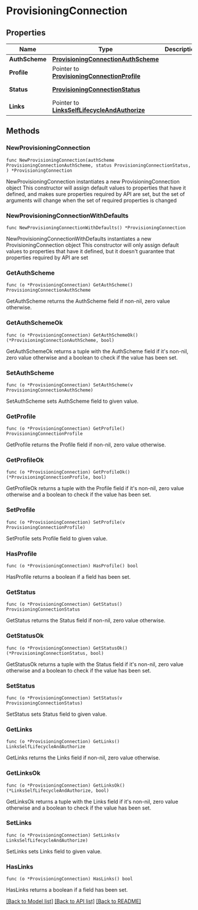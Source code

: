# ProvisioningConnection

## Properties

Name | Type | Description | Notes
------------ | ------------- | ------------- | -------------
**AuthScheme** | [**ProvisioningConnectionAuthScheme**](ProvisioningConnectionAuthScheme.md) |  | 
**Profile** | Pointer to [**ProvisioningConnectionProfile**](ProvisioningConnectionProfile.md) |  | [optional] 
**Status** | [**ProvisioningConnectionStatus**](ProvisioningConnectionStatus.md) |  | [default to PROVISIONINGCONNECTIONSTATUS_DISABLED]
**Links** | Pointer to [**LinksSelfLifecycleAndAuthorize**](LinksSelfLifecycleAndAuthorize.md) |  | [optional] 

## Methods

### NewProvisioningConnection

`func NewProvisioningConnection(authScheme ProvisioningConnectionAuthScheme, status ProvisioningConnectionStatus, ) *ProvisioningConnection`

NewProvisioningConnection instantiates a new ProvisioningConnection object
This constructor will assign default values to properties that have it defined,
and makes sure properties required by API are set, but the set of arguments
will change when the set of required properties is changed

### NewProvisioningConnectionWithDefaults

`func NewProvisioningConnectionWithDefaults() *ProvisioningConnection`

NewProvisioningConnectionWithDefaults instantiates a new ProvisioningConnection object
This constructor will only assign default values to properties that have it defined,
but it doesn't guarantee that properties required by API are set

### GetAuthScheme

`func (o *ProvisioningConnection) GetAuthScheme() ProvisioningConnectionAuthScheme`

GetAuthScheme returns the AuthScheme field if non-nil, zero value otherwise.

### GetAuthSchemeOk

`func (o *ProvisioningConnection) GetAuthSchemeOk() (*ProvisioningConnectionAuthScheme, bool)`

GetAuthSchemeOk returns a tuple with the AuthScheme field if it's non-nil, zero value otherwise
and a boolean to check if the value has been set.

### SetAuthScheme

`func (o *ProvisioningConnection) SetAuthScheme(v ProvisioningConnectionAuthScheme)`

SetAuthScheme sets AuthScheme field to given value.


### GetProfile

`func (o *ProvisioningConnection) GetProfile() ProvisioningConnectionProfile`

GetProfile returns the Profile field if non-nil, zero value otherwise.

### GetProfileOk

`func (o *ProvisioningConnection) GetProfileOk() (*ProvisioningConnectionProfile, bool)`

GetProfileOk returns a tuple with the Profile field if it's non-nil, zero value otherwise
and a boolean to check if the value has been set.

### SetProfile

`func (o *ProvisioningConnection) SetProfile(v ProvisioningConnectionProfile)`

SetProfile sets Profile field to given value.

### HasProfile

`func (o *ProvisioningConnection) HasProfile() bool`

HasProfile returns a boolean if a field has been set.

### GetStatus

`func (o *ProvisioningConnection) GetStatus() ProvisioningConnectionStatus`

GetStatus returns the Status field if non-nil, zero value otherwise.

### GetStatusOk

`func (o *ProvisioningConnection) GetStatusOk() (*ProvisioningConnectionStatus, bool)`

GetStatusOk returns a tuple with the Status field if it's non-nil, zero value otherwise
and a boolean to check if the value has been set.

### SetStatus

`func (o *ProvisioningConnection) SetStatus(v ProvisioningConnectionStatus)`

SetStatus sets Status field to given value.


### GetLinks

`func (o *ProvisioningConnection) GetLinks() LinksSelfLifecycleAndAuthorize`

GetLinks returns the Links field if non-nil, zero value otherwise.

### GetLinksOk

`func (o *ProvisioningConnection) GetLinksOk() (*LinksSelfLifecycleAndAuthorize, bool)`

GetLinksOk returns a tuple with the Links field if it's non-nil, zero value otherwise
and a boolean to check if the value has been set.

### SetLinks

`func (o *ProvisioningConnection) SetLinks(v LinksSelfLifecycleAndAuthorize)`

SetLinks sets Links field to given value.

### HasLinks

`func (o *ProvisioningConnection) HasLinks() bool`

HasLinks returns a boolean if a field has been set.


[[Back to Model list]](../README.md#documentation-for-models) [[Back to API list]](../README.md#documentation-for-api-endpoints) [[Back to README]](../README.md)


